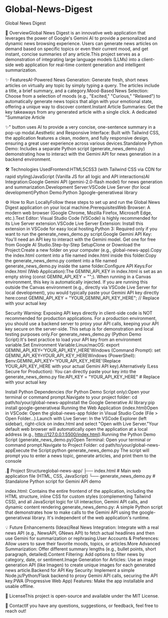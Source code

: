 # Global-News-Digest

Global News Digest


🚀 OverviewGlobal News Digest is an innovative web application that leverages the power of Google's Gemini AI to provide a personalized and dynamic news browsing experience. Users can generate news articles on demand based on specific topics or even their current mood, and get instant, concise summaries of any article.This project serves as a demonstration of integrating large language models (LLMs) into a client-side web application for real-time content generation and intelligent summarization.


✨ FeaturesAI-Powered News Generation: Generate fresh, short news articles on virtually any topic by simply typing a query. The articles include a title, a brief summary, and a category.Mood-Based News Selection: Choose from a selection of moods (e.g., "Excited," "Curious," "Relaxed") to automatically generate news topics that align with your emotional state, offering a unique way to discover content.Instant Article Summaries: Get the key takeaways from any generated article with a single click. A dedicated "Summarize Article



✨" button uses AI to provide a very concise, one-sentence summary in a pop-up modal.Aesthetic and Responsive Interface: Built with Tailwind CSS, the application features a clean, modern, and fully responsive design, ensuring a great user experience across various devices.Standalone Python Demo: Includes a separate Python script (generate_news_demo.py) demonstrating how to interact with the Gemini API for news generation in a backend environment.


🛠️ Technologies UsedFrontend:HTML5CSS3 (with Tailwind CSS via CDN for rapid styling)JavaScript (Vanilla JS for all logic and API interactions)AI Integration:Google Gemini API (gemini-2.0-flash model) for news generation and summarization.Development Server:VSCode Live Server (for local development)Python Demo:Python 3google-generativeai library



⚙️ How to Run LocallyFollow these steps to set up and run the Global News Digest application on your local machine.PrerequisitesWeb Browser: A modern web browser (Google Chrome, Mozilla Firefox, Microsoft Edge, etc.).Text Editor: Visual Studio Code (VSCode) is highly recommended for its Live Server extension.VSCode Live Server Extension: Install this extension in VSCode for easy local hosting.Python 3: Required only if you want to run the generate_news_demo.py script.Google Gemini API Key: You'll need an API key to interact with the Gemini model. Get one for free from Google AI Studio.Step-by-Step SetupClone or Download the Project:Create a new folder on your computer (e.g., global-news-app).Copy the index.html content into a file named index.html inside this folder.Copy the generate_news_demo.py content into a file named generate_news_demo.py inside the same folder.Configure API Keys:For index.html (Web Application):The GEMINI_API_KEY in index.html is set as an empty string (const GEMINI_API_KEY = "";). When running in a Canvas environment, this key is automatically injected. If you are running this outside the Canvas environment (e.g., directly via VSCode Live Server for local development), you would typically paste your Gemini API key directly here:const GEMINI_API_KEY = "YOUR_GEMINI_API_KEY_HERE"; // Replace with your actual key


Security Warning: Exposing API keys directly in client-side code is NOT recommended for production applications. For a production environment, you should use a backend server to proxy your API calls, keeping your API key secure on the server-side. This setup is for demonstration and local testing purposes only.For generate_news_demo.py (Python Demo Script):It's best practice to load your API key from an environment variable.Set Environment Variable:Linux/macOS: export GEMINI_API_KEY='YOUR_API_KEY_HERE'Windows (Command Prompt): set GEMINI_API_KEY=YOUR_API_KEY_HEREWindows (PowerShell): $env:GEMINI_API_KEY='YOUR_API_KEY_HERE'(Replace YOUR_API_KEY_HERE with your actual Gemini API key).Alternatively (Less Secure for Production): You can directly paste your key into the generate_news_demo.py file:API_KEY = "YOUR_API_KEY_HERE" # Replace with your actual key





Install Python Dependencies (for Python Demo Script only):Open your terminal or command prompt.Navigate to your project folder: cd path/to/your/global-news-appInstall the Google Generative AI library:pip install google-generativeai
Running the Web Application (index.html)Open in VSCode: Open the global-news-app folder in Visual Studio Code (File > Open Folder...).Launch with Live Server: In the VSCode Explorer (left sidebar), right-click on index.html and select "Open with Live Server."Your default web browser will automatically open the application at a local address (e.g., http://127.0.0.1:5500/index.html).Running the Python Demo Script (generate_news_demo.py)Open Terminal: Open your terminal or command prompt.Navigate to Project Folder: cd path/to/your/global-news-appExecute the Script:python generate_news_demo.py
The script will prompt you to enter a news topic, generate articles, and print them to the console




.📂 Project Structureglobal-news-app/
├── index.html                # Main web application file (HTML, CSS, JavaScript)
└── generate_news_demo.py     # Standalone Python script for Gemini API demo




index.html: Contains the entire frontend of the application, including the HTML structure, inline CSS for custom styles (complementing Tailwind CSS), and all JavaScript logic for UI interaction, Gemini API calls, and dynamic content rendering.generate_news_demo.py: A simple Python script that demonstrates how to make calls to the Gemini API using the google-generativeai library. It's independent of the web application's runtime.



💡 Future Enhancements (Ideas)Real News Integration: Integrate with a real news API (e.g., NewsAPI, GNews API) to fetch actual headlines and then use Gemini for summarization or rephrasing.User Accounts & Preferences: Allow users to save their favorite moods, topics, or articles.More Advanced Summarization: Offer different summary lengths (e.g., bullet points, short paragraph, detailed).Content Filtering: Add options to filter news by category, date, or sentiment.Image Generation for Articles: Use an image generation API (like Imagen) to create unique images for each generated news article.Backend for API Key Security: Implement a simple Node.js/Python/Flask backend to proxy Gemini API calls, securing the API key.PWA (Progressive Web App) Features: Make the app installable and usable offline.




📄 LicenseThis project is open-source and available under the MIT License.





📧 ContactIf you have any questions, suggestions, or feedback, feel free to reach out!
